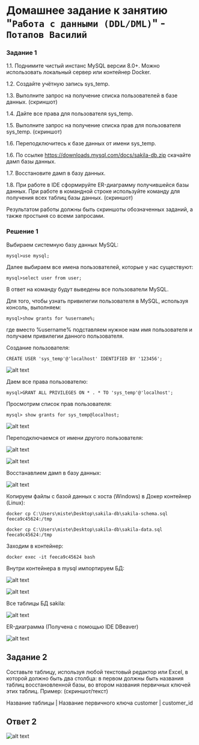 # Домашнее задание к занятию "`Работа с данными (DDL/DML)`" - `Потапов Василий`


### Задание 1

1.1. Поднимите чистый инстанс MySQL версии 8.0+. Можно использовать локальный сервер или контейнер Docker.

1.2. Создайте учётную запись sys_temp.

1.3. Выполните запрос на получение списка пользователей в базе данных. (скриншот)

1.4. Дайте все права для пользователя sys_temp.

1.5. Выполните запрос на получение списка прав для пользователя sys_temp. (скриншот)

1.6. Переподключитесь к базе данных от имени sys_temp.

1.6. По ссылке https://downloads.mysql.com/docs/sakila-db.zip скачайте дамп базы данных.

1.7. Восстановите дамп в базу данных.

1.8. При работе в IDE сформируйте ER-диаграмму получившейся базы данных. При работе в командной строке используйте команду для получения всех таблиц базы данных. (скриншот)

Результатом работы должны быть скриншоты обозначенных заданий, а также простыня со всеми запросами.

### Решение 1

Выбираем системную базу данных MySQL:

`mysql>use mysql;`

Далее выбираем все имена пользователей, которые у нас существуют:

`mysql>select user from user;`

В ответ на команду будут выведены все пользователи MySQL.

Для того, чтобы узнать привилегии пользователя в MySQL, используя консоль, выполняем:

`mysql>show grants for %username%;`

где вместо %username% подставляем нужное нам имя пользователя и получаем привилегии данного пользователя.

Cоздание пользователя:

`CREATE USER 'sys_temp'@'localhost' IDENTIFIED BY '123456';`

![alt text](https://github.com/mistermedved01/hw-12-02/blob/main/img/01.jpg)

Даем все права пользователю:

`mysql>GRANT ALL PRIVILEGES ON * . * TO 'sys_temp'@'localhost';`

Просмотрим список прав пользователя:

`mysql> show grants for sys_temp@localhost;`

![alt text](https://github.com/mistermedved01/hw-12-02/blob/main/img/02.jpg)

Переподключаемся от имени другого пользователя:

![alt text](https://github.com/mistermedved01/hw-12-02/blob/main/img/03.jpg)

![alt text](https://github.com/mistermedved01/hw-12-02/blob/main/img/04.jpg)

Восстанавлием дамп в базу данных:

![alt text](https://github.com/mistermedved01/hw-12-02/blob/main/img/05.jpg)

Копируем файлы с базой данных с хоста (Windows) в Докер контейнер (Linux):

`docker cp C:\Users\miste\Desktop\sakila-db\sakila-schema.sql feeca9c45624:/tmp`

`docker cp C:\Users\miste\Desktop\sakila-db\sakila-data.sql feeca9c45624:/tmp`

Заходим в контейнер:

`docker exec -it feeca9c45624 bash`

Внутри контейнера в mysql импортируем БД:

![alt text](https://github.com/mistermedved01/hw-12-02/blob/main/img/06.jpg)

![alt text](https://github.com/mistermedved01/hw-12-02/blob/main/img/07.jpg)

Все таблицы БД sakila:

![alt text](https://github.com/mistermedved01/hw-12-02/blob/main/img/08.jpg)

ER-диаграмма (Получена с помощью IDE DBeaver)

![alt text](https://github.com/mistermedved01/hw-12-02/blob/main/img/er-sakila.png)

## Задание 2

Составьте таблицу, используя любой текстовый редактор или Excel, в которой должно быть два столбца: в первом должны быть названия таблиц восстановленной базы, во втором названия первичных ключей этих таблиц. Пример: (скриншот/текст)

Название таблицы | Название первичного ключа
customer         | customer_id

## Ответ 2

![alt text](https://github.com/mistermedved01/hw-12-02/blob/main/img/09_01.jpg)
